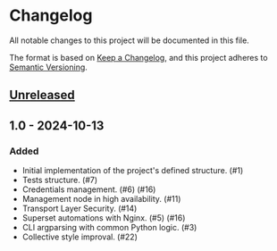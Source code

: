 # Changelog

All notable changes to this project will be documented in this file.

The format is based on [Keep a Changelog](https://keepachangelog.com/en/1.1.0/),
and this project adheres to [Semantic Versioning](https://semver.org/spec/v2.0.0.html).

## [Unreleased]

## 1.0 - 2024-10-13

### Added

* Initial implementation of the project's defined structure. (#1)
* Tests structure. (#7)
* Credentials management. (#6) (#16)
* Management node in high availability. (#11)
* Transport Layer Security. (#14)
* Superset automations with Nginx. (#5) (#16)
* CLI argparsing with common Python logic. (#3)
* Collective style improval. (#22)

[Unreleased]: https://github.com/szachovy/superset-cluster/compare/1.0...master
